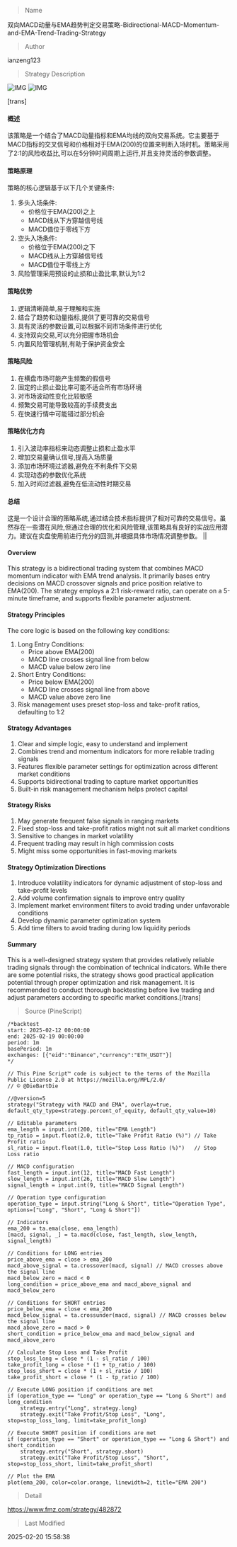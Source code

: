 
> Name

双向MACD动量与EMA趋势判定交易策略-Bidirectional-MACD-Momentum-and-EMA-Trend-Trading-Strategy

> Author

ianzeng123

> Strategy Description

![IMG](https://www.fmz.com/upload/asset/2d8be5081da18333c92b8.png)
![IMG](https://www.fmz.com/upload/asset/2d917b0442c29f3a00cb1.png)

[trans]
#### 概述
该策略是一个结合了MACD动量指标和EMA均线的双向交易系统。它主要基于MACD指标的交叉信号和价格相对于EMA(200)的位置来判断入场时机。策略采用了2:1的风险收益比,可以在5分钟时间周期上运行,并且支持灵活的参数调整。

#### 策略原理
策略的核心逻辑基于以下几个关键条件:
1. 多头入场条件:
   - 价格位于EMA(200)之上
   - MACD线从下方穿越信号线
   - MACD值位于零线下方
2. 空头入场条件:
   - 价格位于EMA(200)之下
   - MACD线从上方穿越信号线
   - MACD值位于零线上方
3. 风险管理采用预设的止损和止盈比率,默认为1:2

#### 策略优势
1. 逻辑清晰简单,易于理解和实施
2. 结合了趋势和动量指标,提供了更可靠的交易信号
3. 具有灵活的参数设置,可以根据不同市场条件进行优化
4. 支持双向交易,可以充分把握市场机会
5. 内置风险管理机制,有助于保护资金安全

#### 策略风险
1. 在横盘市场可能产生频繁的假信号
2. 固定的止损止盈比率可能不适合所有市场环境
3. 对市场波动性变化比较敏感
4. 频繁交易可能导致较高的手续费支出
5. 在快速行情中可能错过部分机会

#### 策略优化方向
1. 引入波动率指标来动态调整止损和止盈水平
2. 增加交易量确认信号,提高入场质量
3. 添加市场环境过滤器,避免在不利条件下交易
4. 实现动态的参数优化系统
5. 加入时间过滤器,避免在低流动性时期交易

#### 总结
这是一个设计合理的策略系统,通过结合技术指标提供了相对可靠的交易信号。虽然存在一些潜在风险,但通过合理的优化和风险管理,该策略具有良好的实战应用潜力。建议在实盘使用前进行充分的回测,并根据具体市场情况调整参数。 || 

#### Overview
This strategy is a bidirectional trading system that combines MACD momentum indicator with EMA trend analysis. It primarily bases entry decisions on MACD crossover signals and price position relative to EMA(200). The strategy employs a 2:1 risk-reward ratio, can operate on a 5-minute timeframe, and supports flexible parameter adjustment.

#### Strategy Principles
The core logic is based on the following key conditions:
1. Long Entry Conditions:
   - Price above EMA(200)
   - MACD line crosses signal line from below
   - MACD value below zero line
2. Short Entry Conditions:
   - Price below EMA(200)
   - MACD line crosses signal line from above
   - MACD value above zero line
3. Risk management uses preset stop-loss and take-profit ratios, defaulting to 1:2

#### Strategy Advantages
1. Clear and simple logic, easy to understand and implement
2. Combines trend and momentum indicators for more reliable trading signals
3. Features flexible parameter settings for optimization across different market conditions
4. Supports bidirectional trading to capture market opportunities
5. Built-in risk management mechanism helps protect capital

#### Strategy Risks
1. May generate frequent false signals in ranging markets
2. Fixed stop-loss and take-profit ratios might not suit all market conditions
3. Sensitive to changes in market volatility
4. Frequent trading may result in high commission costs
5. Might miss some opportunities in fast-moving markets

#### Strategy Optimization Directions
1. Introduce volatility indicators for dynamic adjustment of stop-loss and take-profit levels
2. Add volume confirmation signals to improve entry quality
3. Implement market environment filters to avoid trading under unfavorable conditions
4. Develop dynamic parameter optimization system
5. Add time filters to avoid trading during low liquidity periods

#### Summary
This is a well-designed strategy system that provides relatively reliable trading signals through the combination of technical indicators. While there are some potential risks, the strategy shows good practical application potential through proper optimization and risk management. It is recommended to conduct thorough backtesting before live trading and adjust parameters according to specific market conditions.[/trans]



> Source (PineScript)

``` pinescript
/*backtest
start: 2025-02-12 00:00:00
end: 2025-02-19 00:00:00
period: 1m
basePeriod: 1m
exchanges: [{"eid":"Binance","currency":"ETH_USDT"}]
*/

// This Pine Script™ code is subject to the terms of the Mozilla Public License 2.0 at https://mozilla.org/MPL/2.0/
// © @DieBartDie

//@version=5
strategy("Strategy with MACD and EMA", overlay=true, default_qty_type=strategy.percent_of_equity, default_qty_value=10)

// Editable parameters
ema_length = input.int(200, title="EMA Length")
tp_ratio = input.float(2.0, title="Take Profit Ratio (%)") // Take Profit ratio
sl_ratio = input.float(1.0, title="Stop Loss Ratio (%)")   // Stop Loss ratio

// MACD configuration
fast_length = input.int(12, title="MACD Fast Length")
slow_length = input.int(26, title="MACD Slow Length")
signal_length = input.int(9, title="MACD Signal Length")

// Operation type configuration
operation_type = input.string("Long & Short", title="Operation Type", options=["Long", "Short", "Long & Short"])

// Indicators
ema_200 = ta.ema(close, ema_length)
[macd, signal, _] = ta.macd(close, fast_length, slow_length, signal_length)

// Conditions for LONG entries
price_above_ema = close > ema_200
macd_above_signal = ta.crossover(macd, signal) // MACD crosses above the signal line
macd_below_zero = macd < 0
long_condition = price_above_ema and macd_above_signal and macd_below_zero

// Conditions for SHORT entries
price_below_ema = close < ema_200
macd_below_signal = ta.crossunder(macd, signal) // MACD crosses below the signal line
macd_above_zero = macd > 0
short_condition = price_below_ema and macd_below_signal and macd_above_zero

// Calculate Stop Loss and Take Profit
stop_loss_long = close * (1 - sl_ratio / 100)
take_profit_long = close * (1 + tp_ratio / 100)
stop_loss_short = close * (1 + sl_ratio / 100)
take_profit_short = close * (1 - tp_ratio / 100)

// Execute LONG position if conditions are met
if (operation_type == "Long" or operation_type == "Long & Short") and long_condition
    strategy.entry("Long", strategy.long)
    strategy.exit("Take Profit/Stop Loss", "Long", stop=stop_loss_long, limit=take_profit_long)

// Execute SHORT position if conditions are met
if (operation_type == "Short" or operation_type == "Long & Short") and short_condition
    strategy.entry("Short", strategy.short)
    strategy.exit("Take Profit/Stop Loss", "Short", stop=stop_loss_short, limit=take_profit_short)

// Plot the EMA
plot(ema_200, color=color.orange, linewidth=2, title="EMA 200")
```

> Detail

https://www.fmz.com/strategy/482872

> Last Modified

2025-02-20 15:58:38
